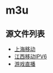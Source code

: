 # m3u

## 源文件列表

- [上海移动](https://iks943.github.io/m3u/shyd.txt)
- [江西移动IPV6](https://iks943.github.io/m3u/jxyd_v6.txt)
- [游戏直播](https://iks843.github.io/m3u/live.txt)
